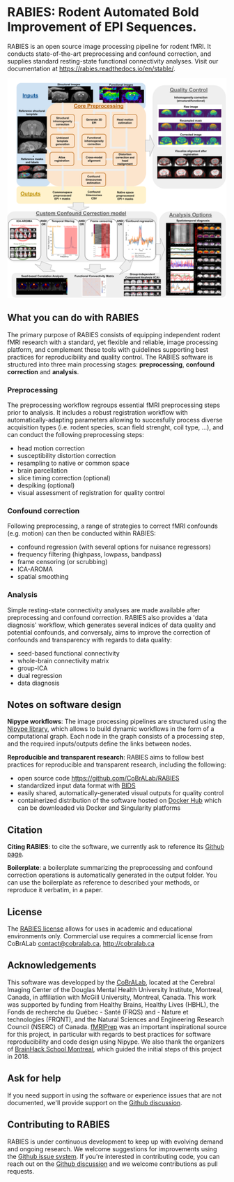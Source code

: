 # RABIES: Rodent Automated Bold Improvement of EPI Sequences.

RABIES is an open source image processing pipeline for rodent fMRI. It conducts state-of-the-art preprocessing and confound correction, and supplies standard resting-state functional connectivity analyses. Visit our documentation at <https://rabies.readthedocs.io/en/stable/>.

![Processing Schema](docs/pics/RABIES_schema.png)

## What you can do with RABIES

The primary purpose of RABIES consists of equipping independent rodent fMRI research with a standard, yet flexible and reliable, image processing platform, 
and complement these tools with guidelines supporting best practices for reproducibility and quality control. The RABIES software is structured into three main processing stages: **preprocessing**, **confound correction** and **analysis**. 

### Preprocessing
The preprocessing workflow regroups essential fMRI preprocessing steps prior to analysis. It includes a robust registration workflow with automatically-adapting parameters allowing to succesfully process diverse acquisition types (i.e. rodent species, scan field strenght, coil type, ...), and can conduct the following preprocessing steps:
- head motion correction
- susceptibility distortion correction
- resampling to native or common space
- brain parcellation
- slice timing correction (optional)
- despiking (optional)
- visual assessment of registration for quality control

### Confound correction
Following preprocessing, a range of strategies to correct fMRI confounds (e.g. motion) can then be conducted within RABIES:
- confound regression (with several options for nuisance regressors)
- frequency filtering (highpass, lowpass, bandpass)
- frame censoring (or scrubbing)
- ICA-AROMA
- spatial smoothing

### Analysis
Simple resting-state connectivity analyses are made available after preprocessing and confound correction. RABIES also provides a 'data diagnosis' workflow, which generates several indices of data quality and potential confounds, and conversaly, aims to improve the correction of confounds and transparency with regards to data quality:
- seed-based functional connectivity
- whole-brain connectivity matrix
- group-ICA
- dual regression
- data diagnosis


## Notes on software design

**Nipype workflows**: The image processing pipelines are structured using the [Nipype library](https://nipype.readthedocs.io/en/latest/), which allows to build dynamic workflows in the form of a computational graph. Each node in the graph consists of a processing step, and the required inputs/outputs define the links between nodes.

**Reproducible and transparent research**: RABIES aims to follow best practices for reproducible and transparent research, including the following:
- open source code <https://github.com/CoBrALab/RABIES>
- standardized input data format with [BIDS](https://bids.neuroimaging.io/)
- easily shared, automatically-generated visual outputs for quality control
- containerized distribution of the software hosted on [Docker Hub](https://hub.docker.com/r/gabdesgreg/rabies) which can be downloaded via Docker and Singularity platforms

## Citation

**Citing RABIES**: to cite the software, we currently ask to reference its [Github page](https://github.com/CoBrALab/RABIES).

**Boilerplate**: a boilerplate summarizing the preprocessing and confound correction operations is automatically generated in the output folder. You can use the boilerplate as reference to described your methods, or reproduce it verbatim, in a paper.

## License
The [RABIES license](https://github.com/CoBrALab/RABIES/blob/master/LICENSE) allows for uses in academic and educational environments only. Commercial use requires a commercial license from CoBrALab <contact@cobralab.ca>, <http://cobralab.ca>

## Acknowledgements
This software was developped by the [CoBrALab](https://cobralab.ca/), located at the Cerebral Imaging Center of the Douglas Mental Health University Institute, Montreal, Canada, in affiliation with McGill University, Montreal, Canada. This work was supported by funding from Healthy Brains, Healthy Lives (HBHL), the Fonds de recherche du Québec - Santé (FRQS) and - Nature et technologies (FRQNT), and the Natural Sciences and Engineering Research Council (NSERC) of Canada. [fMRIPrep](https://fmriprep.org/en/stable/) was an important inspirational source for this project, in particular with regards to best practices for software reproducibility and code design using Nipype. We also thank the organizers of [BrainHack School Montreal](https://school.brainhackmtl.org/), which guided the initial steps of this project in 2018.


## Ask for help
If you need support in using the software or experience issues that are not documented, we'll provide support on the [Github discussion](https://github.com/CoBrALab/RABIES/discussions).

## Contributing to RABIES

RABIES is under continuous development to keep up with evolving demand and ongoing research. We welcome suggestions for improvements using the [Github issue system](https://github.com/CoBrALab/RABIES/issues). If you're interested in contributing code, you can reach out on the [Github discussion](https://github.com/CoBrALab/RABIES/discussions) and we welcome contributions as pull requests.

